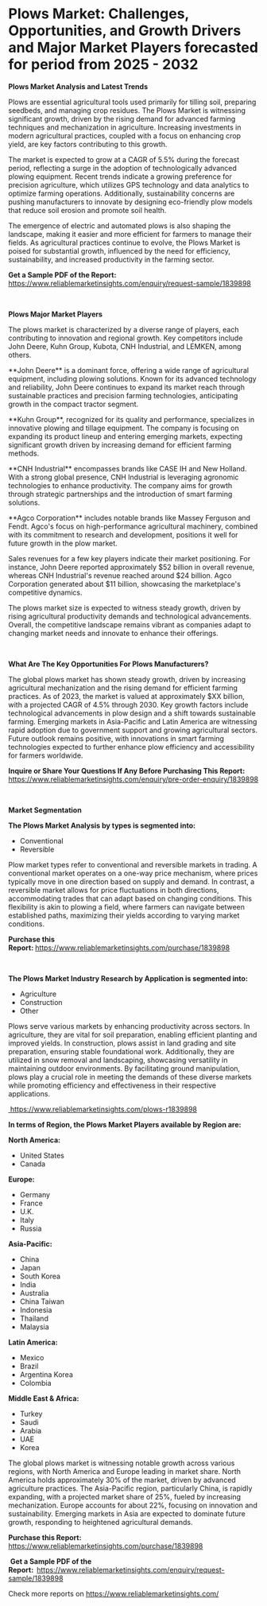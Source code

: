 <p><h1>Plows Market: Challenges, Opportunities, and Growth Drivers and Major Market Players forecasted for period from 2025 - 2032</h1></p><p><strong>Plows Market Analysis and Latest Trends</strong></p>
<p><p>Plows are essential agricultural tools used primarily for tilling soil, preparing seedbeds, and managing crop residues. The Plows Market is witnessing significant growth, driven by the rising demand for advanced farming techniques and mechanization in agriculture. Increasing investments in modern agricultural practices, coupled with a focus on enhancing crop yield, are key factors contributing to this growth.</p><p>The market is expected to grow at a CAGR of 5.5% during the forecast period, reflecting a surge in the adoption of technologically advanced plowing equipment. Recent trends indicate a growing preference for precision agriculture, which utilizes GPS technology and data analytics to optimize farming operations. Additionally, sustainability concerns are pushing manufacturers to innovate by designing eco-friendly plow models that reduce soil erosion and promote soil health.</p><p>The emergence of electric and automated plows is also shaping the landscape, making it easier and more efficient for farmers to manage their fields. As agricultural practices continue to evolve, the Plows Market is poised for substantial growth, influenced by the need for efficiency, sustainability, and increased productivity in the farming sector.</p></p>
<p><strong>Get a Sample PDF of the Report:&nbsp;</strong> <a href="https://www.reliablemarketinsights.com/enquiry/request-sample/1839898?utm_campaign=3540&utm_medium=2&utm_source=Github&utm_content=ia&utm_term=30032025&utm_id=plows">https://www.reliablemarketinsights.com/enquiry/request-sample/1839898</a></p>
<p>&nbsp;</p>
<p><strong>Plows Major Market Players</strong></p>
<p><p>The plows market is characterized by a diverse range of players, each contributing to innovation and regional growth. Key competitors include John Deere, Kuhn Group, Kubota, CNH Industrial, and LEMKEN, among others.</p><p>**John Deere** is a dominant force, offering a wide range of agricultural equipment, including plowing solutions. Known for its advanced technology and reliability, John Deere continues to expand its market reach through sustainable practices and precision farming technologies, anticipating growth in the compact tractor segment.</p><p>**Kuhn Group**, recognized for its quality and performance, specializes in innovative plowing and tillage equipment. The company is focusing on expanding its product lineup and entering emerging markets, expecting significant growth driven by increasing demand for efficient farming methods.</p><p>**CNH Industrial** encompasses brands like CASE IH and New Holland. With a strong global presence, CNH Industrial is leveraging agronomic technologies to enhance productivity. The company aims for growth through strategic partnerships and the introduction of smart farming solutions.</p><p>**Agco Corporation** includes notable brands like Massey Ferguson and Fendt. Agco's focus on high-performance agricultural machinery, combined with its commitment to research and development, positions it well for future growth in the plow market.</p><p>Sales revenues for a few key players indicate their market positioning. For instance, John Deere reported approximately $52 billion in overall revenue, whereas CNH Industrial's revenue reached around $24 billion. Agco Corporation generated about $11 billion, showcasing the marketplace's competitive dynamics.</p><p>The plows market size is expected to witness steady growth, driven by rising agricultural productivity demands and technological advancements. Overall, the competitive landscape remains vibrant as companies adapt to changing market needs and innovate to enhance their offerings.</p></p>
<p>&nbsp;</p>
<p><strong>What Are The Key Opportunities For Plows Manufacturers?</strong></p>
<p><p>The global plows market has shown steady growth, driven by increasing agricultural mechanization and the rising demand for efficient farming practices. As of 2023, the market is valued at approximately $XX billion, with a projected CAGR of 4.5% through 2030. Key growth factors include technological advancements in plow design and a shift towards sustainable farming. Emerging markets in Asia-Pacific and Latin America are witnessing rapid adoption due to government support and growing agricultural sectors. Future outlook remains positive, with innovations in smart farming technologies expected to further enhance plow efficiency and accessibility for farmers worldwide.</p></p>
<p><strong>Inquire or Share Your Questions If Any Before Purchasing This Report:</strong> <a href="https://www.reliablemarketinsights.com/enquiry/pre-order-enquiry/1839898?utm_campaign=3540&utm_medium=2&utm_source=Github&utm_content=ia&utm_term=30032025&utm_id=plows">https://www.reliablemarketinsights.com/enquiry/pre-order-enquiry/1839898</a></p>
<p>&nbsp;</p>
<p><strong>Market Segmentation</strong></p>
<p><strong>The Plows Market Analysis by types is segmented into:</strong></p>
<p><ul><li>Conventional</li><li>Reversible</li></ul></p>
<p><p>Plow market types refer to conventional and reversible markets in trading. A conventional market operates on a one-way price mechanism, where prices typically move in one direction based on supply and demand. In contrast, a reversible market allows for price fluctuations in both directions, accommodating trades that can adapt based on changing conditions. This flexibility is akin to plowing a field, where farmers can navigate between established paths, maximizing their yields according to varying market conditions.</p></p>
<p><strong>Purchase this Report:&nbsp;</strong><a href="https://www.reliablemarketinsights.com/purchase/1839898?utm_campaign=3540&utm_medium=2&utm_source=Github&utm_content=ia&utm_term=30032025&utm_id=plows">https://www.reliablemarketinsights.com/purchase/1839898</a></p>
<p>&nbsp;</p>
<p><strong>The Plows Market Industry Research by Application is segmented into:</strong></p>
<p><ul><li>Agriculture</li><li>Construction</li><li>Other</li></ul></p>
<p><p>Plows serve various markets by enhancing productivity across sectors. In agriculture, they are vital for soil preparation, enabling efficient planting and improved yields. In construction, plows assist in land grading and site preparation, ensuring stable foundational work. Additionally, they are utilized in snow removal and landscaping, showcasing versatility in maintaining outdoor environments. By facilitating ground manipulation, plows play a crucial role in meeting the demands of these diverse markets while promoting efficiency and effectiveness in their respective applications.</p></p>
<p><a href="https://www.reliablemarketinsights.com/plows-r1839898?utm_campaign=3540&utm_medium=2&utm_source=Github&utm_content=ia&utm_term=30032025&utm_id=plows">&nbsp;https://www.reliablemarketinsights.com/plows-r1839898</a></p>
<p><strong>In terms of Region, the Plows Market Players available by Region are:</strong></p>
<p>
    <p> <strong> North America: </strong>
        <ul>
            <li>United States</li>
            <li>Canada</li>
        </ul>
        </p> 
    <p> <strong> Europe: </strong>
        <ul>
            <li>Germany</li>
            <li>France</li>
            <li>U.K.</li>
            <li>Italy</li>
            <li>Russia</li>
        </ul>
        </p> 
    <p> <strong> Asia-Pacific: </strong>
        <ul>
            <li>China</li>
            <li>Japan</li>
            <li>South Korea</li>
            <li>India</li>
            <li>Australia</li>
            <li>China Taiwan</li>
            <li>Indonesia</li>
            <li>Thailand</li>
            <li>Malaysia</li>
        </ul>
        </p> 
    <p> <strong> Latin America: </strong>
        <ul>
            <li>Mexico</li>
            <li>Brazil</li>
            <li>Argentina Korea</li>
            <li>Colombia</li>
        </ul>
        </p> 
    <p> <strong> Middle East & Africa: </strong>
        <ul>
            <li>Turkey</li>
            <li>Saudi</li>
            <li>Arabia</li>
            <li>UAE</li>
            <li>Korea</li>
        </ul>
    </p>
    </p>
<p><p>The global plows market is witnessing notable growth across various regions, with North America and Europe leading in market share. North America holds approximately 30% of the market, driven by advanced agriculture practices. The Asia-Pacific region, particularly China, is rapidly expanding, with a projected market share of 25%, fueled by increasing mechanization. Europe accounts for about 22%, focusing on innovation and sustainability. Emerging markets in Asia are expected to dominate future growth, responding to heightened agricultural demands.</p></p>
<p><strong>Purchase this Report: </strong><a href="https://www.reliablemarketinsights.com/purchase/1839898?utm_campaign=3540&utm_medium=2&utm_source=Github&utm_content=ia&utm_term=30032025&utm_id=plows">https://www.reliablemarketinsights.com/purchase/1839898</a></p>
<p>&nbsp;<strong>Get a Sample PDF of the Report:&nbsp;&nbsp;</strong><a href="https://www.reliablemarketinsights.com/enquiry/request-sample/1839898?utm_campaign=3540&utm_medium=2&utm_source=Github&utm_content=ia&utm_term=30032025&utm_id=plows">https://www.reliablemarketinsights.com/enquiry/request-sample/1839898</a></p>
<p><strong></strong></p>
<p>Check more reports on <a href="https://www.reliablemarketinsights.com/?utm_campaign=3540&utm_medium=2&utm_source=Github&utm_content=ia&utm_term=30032025&utm_id=plows">https://www.reliablemarketinsights.com/</a></p>